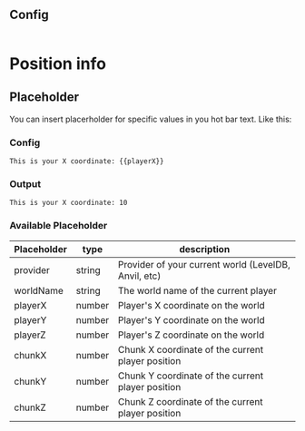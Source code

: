 ## Config

```yaml

```

# Position info

## Placeholder

You can insert placerholder for specific values in you hot bar text. Like this:

### Config

`This is your X coordinate: {{playerX}}`

### Output

`This is your X coordinate: 10`

### Available Placeholder

| Placeholder | type   | description                                          |
| ----------- | ------ | ---------------------------------------------------- |
| provider    | string | Provider of your current world (LevelDB, Anvil, etc) |
| worldName   | string | The world name of the current player                 |
| playerX     | number | Player's X coordinate on the world                   |
| playerY     | number | Player's Y coordinate on the world                   |
| playerZ     | number | Player's Z coordinate on the world                   |
| chunkX      | number | Chunk X coordinate of the current player position    |
| chunkY      | number | Chunk Y coordinate of the current player position    |
| chunkZ      | number | Chunk Z coordinate of the current player position    |
